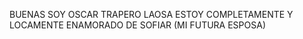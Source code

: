 BUENAS SOY OSCAR TRAPERO LAOSA 
ESTOY COMPLETAMENTE Y LOCAMENTE ENAMORADO DE SOFIAR (MI FUTURA ESPOSA)
